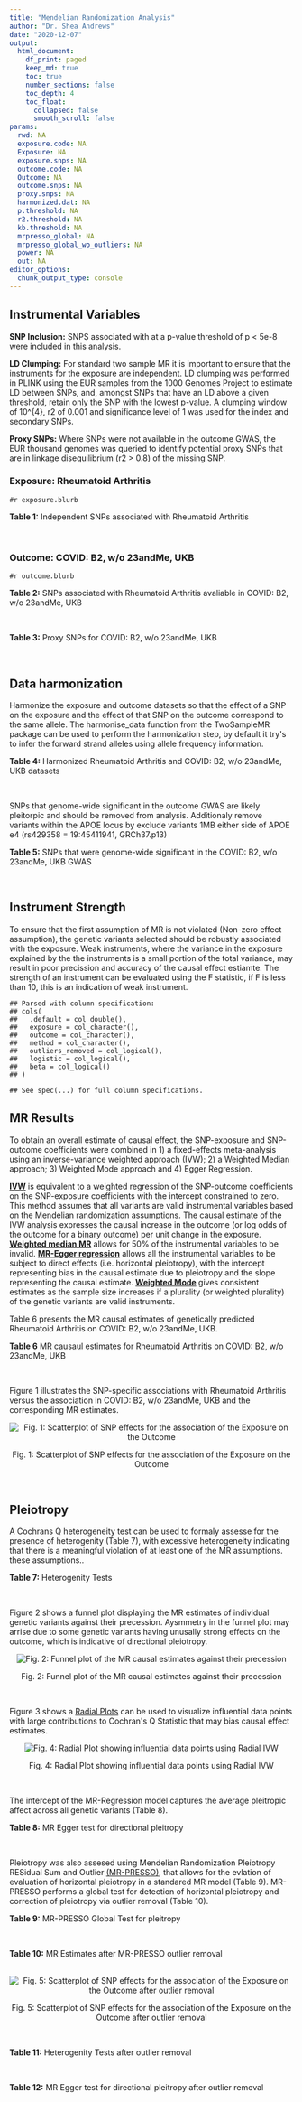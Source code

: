 ```yaml
---
title: "Mendelian Randomization Analysis"
author: "Dr. Shea Andrews"
date: "2020-12-07"
output:
  html_document:
    df_print: paged
    keep_md: true
    toc: true
    number_sections: false
    toc_depth: 4
    toc_float:
      collapsed: false
      smooth_scroll: false
params:
  rwd: NA
  exposure.code: NA
  Exposure: NA
  exposure.snps: NA
  outcome.code: NA
  Outcome: NA
  outcome.snps: NA
  proxy.snps: NA
  harmonized.dat: NA
  p.threshold: NA
  r2.threshold: NA
  kb.threshold: NA
  mrpresso_global: NA
  mrpresso_global_wo_outliers: NA
  power: NA
  out: NA
editor_options:
  chunk_output_type: console
---
```







## Instrumental Variables
**SNP Inclusion:** SNPS associated with at a p-value threshold of p < 5e-8 were included in this analysis.
<br>

**LD Clumping:** For standard two sample MR it is important to ensure that the instruments for the exposure are independent. LD clumping was performed in PLINK using the EUR samples from the 1000 Genomes Project to estimate LD between SNPs, and, amongst SNPs that have an LD above a given threshold, retain only the SNP with the lowest p-value. A clumping window of 10^{4}, r2 of 0.001 and significance level of 1 was used for the index and secondary SNPs.
<br>

**Proxy SNPs:** Where SNPs were not available in the outcome GWAS, the EUR thousand genomes was queried to identify potential proxy SNPs that are in linkage disequilibrium (r2 > 0.8) of the missing SNP.
<br>

### Exposure: Rheumatoid Arthritis
`#r exposure.blurb`
<br>

**Table 1:** Independent SNPs associated with Rheumatoid Arthritis
<div data-pagedtable="false">
  <script data-pagedtable-source type="application/json">
{"columns":[{"label":["SNP"],"name":[1],"type":["chr"],"align":["left"]},{"label":["CHROM"],"name":[2],"type":["dbl"],"align":["right"]},{"label":["POS"],"name":[3],"type":["dbl"],"align":["right"]},{"label":["REF"],"name":[4],"type":["chr"],"align":["left"]},{"label":["ALT"],"name":[5],"type":["chr"],"align":["left"]},{"label":["AF"],"name":[6],"type":["dbl"],"align":["right"]},{"label":["BETA"],"name":[7],"type":["dbl"],"align":["right"]},{"label":["SE"],"name":[8],"type":["dbl"],"align":["right"]},{"label":["Z"],"name":[9],"type":["dbl"],"align":["right"]},{"label":["P"],"name":[10],"type":["dbl"],"align":["right"]},{"label":["N"],"name":[11],"type":["dbl"],"align":["right"]},{"label":["TRAIT"],"name":[12],"type":["chr"],"align":["left"]}],"data":[{"1":"rs187786174","2":"1","3":"2523811","4":"G","5":"A","6":"0.0204778","7":"-0.11653382","8":"0.015306122","9":"-7.613543","10":"2.2e-10","11":"58284","12":"Rheumatoid_Arthritis"},{"1":"rs2240336","2":"1","3":"17674402","4":"C","5":"T","6":"0.3954930","7":"-0.10536052","8":"0.015306122","9":"-6.883554","10":"1.4e-09","11":"58284","12":"Rheumatoid_Arthritis"},{"1":"rs28411352","2":"1","3":"38278579","4":"C","5":"T","6":"0.2434500","7":"0.10436002","8":"0.022959184","9":"4.545458","10":"5.2e-09","11":"58284","12":"Rheumatoid_Arthritis"},{"1":"rs2476601","2":"1","3":"114377568","4":"A","5":"G","6":"0.8679250","7":"-0.59332700","8":"0.043367347","9":"-13.681400","10":"1.6e-149","11":"58284","12":"Rheumatoid_Arthritis"},{"1":"rs61828284","2":"1","3":"173299743","4":"C","5":"T","6":"0.0550693","7":"-0.19845094","8":"0.028061224","9":"-7.072070","10":"8.7e-09","11":"58284","12":"Rheumatoid_Arthritis"},{"1":"rs34695944","2":"2","3":"61124850","4":"T","5":"C","6":"0.3807150","7":"0.11653400","8":"0.015306122","9":"7.613540","10":"4.4e-14","11":"58284","12":"Rheumatoid_Arthritis"},{"1":"rs2661798","2":"2","3":"65635688","4":"A","5":"T","6":"0.3834450","7":"0.09431070","8":"0.015306122","9":"6.161630","10":"1.1e-09","11":"58284","12":"Rheumatoid_Arthritis"},{"1":"rs9653442","2":"2","3":"100825367","4":"C","5":"T","6":"0.5316020","7":"-0.10536052","8":"0.015306122","9":"-6.883554","10":"3.6e-12","11":"58284","12":"Rheumatoid_Arthritis"},{"1":"rs13426947","2":"2","3":"191933254","4":"G","5":"A","6":"0.1827410","7":"0.13102826","8":"0.022959184","9":"5.707009","10":"2.4e-12","11":"58284","12":"Rheumatoid_Arthritis"},{"1":"rs3087243","2":"2","3":"204738919","4":"G","5":"A","6":"0.3997100","7":"-0.13926207","8":"0.015306122","9":"-9.098455","10":"9.2e-20","11":"58284","12":"Rheumatoid_Arthritis"},{"1":"rs4452313","2":"3","3":"17047032","4":"A","5":"T","6":"0.2911230","7":"0.10536100","8":"0.015306122","9":"6.883550","10":"2.7e-10","11":"58284","12":"Rheumatoid_Arthritis"},{"1":"rs9310852","2":"3","3":"27784997","4":"A","5":"G","6":"0.4663500","7":"0.08338160","8":"0.015306122","9":"5.447600","10":"3.2e-08","11":"58284","12":"Rheumatoid_Arthritis"},{"1":"rs73081554","2":"3","3":"58302935","4":"C","5":"T","6":"0.0746377","7":"0.16551444","8":"0.035714286","9":"4.634404","10":"4.7e-08","11":"58284","12":"Rheumatoid_Arthritis"},{"1":"rs34046593","2":"4","3":"26111593","4":"G","5":"A","6":"0.2991580","7":"0.13976194","8":"0.020408163","9":"6.848335","10":"9.2e-17","11":"58284","12":"Rheumatoid_Arthritis"},{"1":"rs7731626","2":"5","3":"55444683","4":"G","5":"A","6":"0.3155110","7":"-0.19845094","8":"0.017857143","9":"-11.113253","10":"7.9e-23","11":"58284","12":"Rheumatoid_Arthritis"},{"1":"rs2561477","2":"5","3":"102608924","4":"G","5":"A","6":"0.3092130","7":"-0.10536052","8":"0.015306122","9":"-6.883554","10":"5.2e-10","11":"58284","12":"Rheumatoid_Arthritis"},{"1":"rs75599496","2":"6","3":"29205139","4":"G","5":"A","6":"0.0732724","7":"0.26236426","8":"0.038265306","9":"6.856453","10":"9.3e-18","11":"58284","12":"Rheumatoid_Arthritis"},{"1":"rs73432769","2":"6","3":"30716170","4":"C","5":"T","6":"0.0184850","7":"0.35065687","8":"0.066326531","9":"5.286827","10":"2.3e-13","11":"58284","12":"Rheumatoid_Arthritis"},{"1":"rs7754520","2":"6","3":"31906505","4":"C","5":"T","6":"0.0691295","7":"-0.57981850","8":"0.017857143","9":"-32.469836","10":"2.5e-75","11":"58284","12":"Rheumatoid_Arthritis"},{"1":"rs9296009","2":"6","3":"32114515","4":"A","5":"T","6":"0.1878170","7":"0.59783700","8":"0.007653061","9":"78.117400","10":"1.0e-250","11":"58284","12":"Rheumatoid_Arthritis"},{"1":"rs2858329","2":"6","3":"32658801","4":"A","5":"G","6":"0.4728350","7":"0.47803600","8":"0.010204082","9":"46.847500","10":"4.9e-204","11":"58284","12":"Rheumatoid_Arthritis"},{"1":"rs9277398","2":"6","3":"33051280","4":"T","5":"C","6":"0.2576700","7":"-0.35065700","8":"0.025510204","9":"-13.745700","10":"1.3e-86","11":"58284","12":"Rheumatoid_Arthritis"},{"1":"rs9277956","2":"6","3":"33211790","4":"G","5":"C","6":"0.1124360","7":"0.24846100","8":"0.017857143","9":"13.913800","10":"1.1e-32","11":"58284","12":"Rheumatoid_Arthritis"},{"1":"rs3799963","2":"6","3":"44231479","4":"G","5":"C","6":"0.0456204","7":"0.28768200","8":"0.038265306","9":"7.518090","10":"3.3e-08","11":"58284","12":"Rheumatoid_Arthritis"},{"1":"rs17264332","2":"6","3":"138005515","4":"A","5":"G","6":"0.2031930","7":"0.16251900","8":"0.015306122","9":"10.617900","10":"7.1e-19","11":"58284","12":"Rheumatoid_Arthritis"},{"1":"rs212389","2":"6","3":"159489791","4":"G","5":"A","6":"0.6965900","7":"0.09531018","8":"0.017857143","9":"5.337370","10":"1.1e-09","11":"58284","12":"Rheumatoid_Arthritis"},{"1":"rs1571878","2":"6","3":"167540842","4":"C","5":"T","6":"0.5631370","7":"-0.11653382","8":"0.012755102","9":"-9.136251","10":"4.9e-15","11":"58284","12":"Rheumatoid_Arthritis"},{"1":"rs3778753","2":"7","3":"128580042","4":"A","5":"G","6":"0.4340900","7":"0.11653400","8":"0.012755102","9":"9.136250","10":"4.2e-12","11":"58284","12":"Rheumatoid_Arthritis"},{"1":"rs11574914","2":"9","3":"34710338","4":"G","5":"A","6":"0.2992700","7":"0.12221763","8":"0.017857143","9":"6.844187","10":"1.5e-13","11":"58284","12":"Rheumatoid_Arthritis"},{"1":"rs10985070","2":"9","3":"123636121","4":"C","5":"A","6":"0.5272530","7":"-0.08338161","8":"0.015306122","9":"-5.447598","10":"1.7e-08","11":"58284","12":"Rheumatoid_Arthritis"},{"1":"rs706778","2":"10","3":"6098949","4":"C","5":"T","6":"0.4382760","7":"0.10436002","8":"0.017857143","9":"5.844161","10":"7.1e-12","11":"58284","12":"Rheumatoid_Arthritis"},{"1":"rs537544","2":"10","3":"8108382","4":"C","5":"T","6":"0.6293170","7":"-0.11653382","8":"0.015306122","9":"-7.613543","10":"8.0e-11","11":"58284","12":"Rheumatoid_Arthritis"},{"1":"rs12764378","2":"10","3":"63800004","4":"G","5":"A","6":"0.1825770","7":"0.13102826","8":"0.020408163","9":"6.420385","10":"1.9e-13","11":"58284","12":"Rheumatoid_Arthritis"},{"1":"rs10790268","2":"11","3":"118729391","4":"A","5":"G","6":"0.7762200","7":"0.16251900","8":"0.017857143","9":"9.101060","10":"3.3e-15","11":"58284","12":"Rheumatoid_Arthritis"},{"1":"rs9603608","2":"13","3":"40318819","4":"A","5":"C","6":"0.3852190","7":"-0.10436000","8":"0.017857143","9":"-5.844160","10":"7.6e-11","11":"58284","12":"Rheumatoid_Arthritis"},{"1":"rs8032939","2":"15","3":"38834033","4":"T","5":"C","6":"0.2649730","7":"0.11653400","8":"0.015306122","9":"7.613540","10":"2.4e-12","11":"58284","12":"Rheumatoid_Arthritis"},{"1":"rs8026898","2":"15","3":"69991417","4":"G","5":"A","6":"0.2595490","7":"0.14842001","8":"0.017857143","9":"8.311520","10":"2.4e-17","11":"58284","12":"Rheumatoid_Arthritis"},{"1":"rs13330176","2":"16","3":"86019087","4":"T","5":"A","6":"0.2022250","7":"0.11332869","8":"0.022959184","9":"4.936094","10":"9.0e-09","11":"58284","12":"Rheumatoid_Arthritis"},{"1":"rs59716545","2":"17","3":"38031857","4":"T","5":"G","6":"0.4167600","7":"0.09431070","8":"0.015306122","9":"6.161630","10":"2.0e-09","11":"58284","12":"Rheumatoid_Arthritis"},{"1":"rs592390","2":"18","3":"12822314","4":"T","5":"C","6":"0.4455140","7":"-0.09531020","8":"0.017857143","9":"-5.337370","10":"3.8e-09","11":"58284","12":"Rheumatoid_Arthritis"},{"1":"rs74956615","2":"19","3":"10427721","4":"T","5":"A","6":"0.0428850","7":"-0.37106368","8":"0.033163265","9":"-11.188997","10":"3.3e-16","11":"58284","12":"Rheumatoid_Arthritis"},{"1":"rs4239702","2":"20","3":"44749251","4":"T","5":"C","6":"0.7548950","7":"0.13926200","8":"0.015306122","9":"9.098460","10":"4.2e-14","11":"58284","12":"Rheumatoid_Arthritis"},{"1":"rs8133843","2":"21","3":"36738242","4":"G","5":"A","6":"0.6307830","7":"0.09531018","8":"0.020408163","9":"4.670199","10":"6.0e-09","11":"58284","12":"Rheumatoid_Arthritis"},{"1":"rs225433","2":"21","3":"43809418","4":"C","5":"G","6":"0.2398330","7":"-0.12783337","8":"0.020408163","9":"-6.263835","10":"1.8e-08","11":"58284","12":"Rheumatoid_Arthritis"},{"1":"rs2069235","2":"22","3":"39747780","4":"G","5":"A","6":"0.3169090","7":"0.10436002","8":"0.017857143","9":"5.844161","10":"3.0e-10","11":"58284","12":"Rheumatoid_Arthritis"}],"options":{"columns":{"min":{},"max":[10]},"rows":{"min":[10],"max":[10]},"pages":{}}}
  </script>
</div>
<br>

### Outcome: COVID: B2, w/o 23andMe, UKB
`#r outcome.blurb`
<br>

**Table 2:** SNPs associated with Rheumatoid Arthritis avaliable in COVID: B2, w/o 23andMe, UKB
<div data-pagedtable="false">
  <script data-pagedtable-source type="application/json">
{"columns":[{"label":["SNP"],"name":[1],"type":["chr"],"align":["left"]},{"label":["CHROM"],"name":[2],"type":["dbl"],"align":["right"]},{"label":["POS"],"name":[3],"type":["dbl"],"align":["right"]},{"label":["REF"],"name":[4],"type":["chr"],"align":["left"]},{"label":["ALT"],"name":[5],"type":["chr"],"align":["left"]},{"label":["AF"],"name":[6],"type":["dbl"],"align":["right"]},{"label":["BETA"],"name":[7],"type":["dbl"],"align":["right"]},{"label":["SE"],"name":[8],"type":["dbl"],"align":["right"]},{"label":["Z"],"name":[9],"type":["dbl"],"align":["right"]},{"label":["P"],"name":[10],"type":["dbl"],"align":["right"]},{"label":["N"],"name":[11],"type":["dbl"],"align":["right"]},{"label":["TRAIT"],"name":[12],"type":["chr"],"align":["left"]}],"data":[{"1":"rs2240336","2":"1","3":"17674402","4":"C","5":"T","6":"0.41490","7":"5.5840e-03","8":"0.026052","9":"0.214340550","10":"8.303e-01","11":"543388","12":"COVID:_hospitalized_vs._population__eur_w/o_23andMe__ukbb"},{"1":"rs28411352","2":"1","3":"38278579","4":"C","5":"T","6":"0.28920","7":"-9.8667e-02","8":"0.030626","9":"-3.221674394","10":"1.275e-03","11":"543388","12":"COVID:_hospitalized_vs._population__eur_w/o_23andMe__ukbb"},{"1":"rs2476601","2":"1","3":"114377568","4":"A","5":"G","6":"0.85740","7":"-2.0150e-02","8":"0.045765","9":"-0.440292800","10":"6.597e-01","11":"543388","12":"COVID:_hospitalized_vs._population__eur_w/o_23andMe__ukbb"},{"1":"rs61828284","2":"1","3":"173299743","4":"C","5":"T","6":"0.07610","7":"-1.4596e-04","8":"0.049429","9":"-0.002952922","10":"9.976e-01","11":"543388","12":"COVID:_hospitalized_vs._population__eur_w/o_23andMe__ukbb"},{"1":"rs34695944","2":"2","3":"61124850","4":"T","5":"C","6":"0.35330","7":"-9.5032e-03","8":"0.026495","9":"-0.358678996","10":"7.198e-01","11":"543388","12":"COVID:_hospitalized_vs._population__eur_w/o_23andMe__ukbb"},{"1":"rs2661798","2":"2","3":"65635688","4":"A","5":"T","6":"0.41620","7":"-4.6787e-02","8":"0.033035","9":"-1.416285758","10":"1.567e-01","11":"533332","12":"COVID:_hospitalized_vs._population__eur_w/o_23andMe__ukbb"},{"1":"rs9653442","2":"2","3":"100825367","4":"C","5":"T","6":"0.53050","7":"-6.8035e-02","8":"0.025700","9":"-2.647276265","10":"8.114e-03","11":"543388","12":"COVID:_hospitalized_vs._population__eur_w/o_23andMe__ukbb"},{"1":"rs13426947","2":"2","3":"191933254","4":"G","5":"A","6":"0.21850","7":"1.9077e-02","8":"0.032219","9":"0.592104038","10":"5.538e-01","11":"543388","12":"COVID:_hospitalized_vs._population__eur_w/o_23andMe__ukbb"},{"1":"rs3087243","2":"2","3":"204738919","4":"G","5":"A","6":"0.37260","7":"-3.0253e-02","8":"0.026001","9":"-1.163532172","10":"2.446e-01","11":"542775","12":"COVID:_hospitalized_vs._population__eur_w/o_23andMe__ukbb"},{"1":"rs4452313","2":"3","3":"17047032","4":"A","5":"T","6":"0.29290","7":"-2.8109e-02","8":"0.027571","9":"-1.019513257","10":"3.080e-01","11":"543388","12":"COVID:_hospitalized_vs._population__eur_w/o_23andMe__ukbb"},{"1":"rs9310852","2":"3","3":"27784997","4":"A","5":"G","6":"0.46600","7":"-2.8939e-02","8":"0.032823","9":"-0.881668342","10":"3.780e-01","11":"533332","12":"COVID:_hospitalized_vs._population__eur_w/o_23andMe__ukbb"},{"1":"rs73081554","2":"3","3":"58302935","4":"C","5":"T","6":"0.07081","7":"-8.7457e-02","8":"0.071394","9":"-1.224990896","10":"2.206e-01","11":"533332","12":"COVID:_hospitalized_vs._population__eur_w/o_23andMe__ukbb"},{"1":"rs34046593","2":"4","3":"26111593","4":"G","5":"A","6":"0.29260","7":"7.0423e-02","8":"0.034776","9":"2.025046009","10":"4.287e-02","11":"533332","12":"COVID:_hospitalized_vs._population__eur_w/o_23andMe__ukbb"},{"1":"rs7731626","2":"5","3":"55444683","4":"G","5":"A","6":"0.34280","7":"-8.1959e-03","8":"0.026461","9":"-0.309735082","10":"7.568e-01","11":"542775","12":"COVID:_hospitalized_vs._population__eur_w/o_23andMe__ukbb"},{"1":"rs2561477","2":"5","3":"102608924","4":"G","5":"A","6":"0.30650","7":"-4.3881e-03","8":"0.034374","9":"-0.127657532","10":"8.984e-01","11":"533332","12":"COVID:_hospitalized_vs._population__eur_w/o_23andMe__ukbb"},{"1":"rs75599496","2":"6","3":"29205139","4":"G","5":"A","6":"0.07965","7":"4.0054e-02","8":"0.058525","9":"0.684391286","10":"4.937e-01","11":"543388","12":"COVID:_hospitalized_vs._population__eur_w/o_23andMe__ukbb"},{"1":"rs73432769","2":"6","3":"30716170","4":"C","5":"T","6":"0.02304","7":"4.1331e-02","8":"0.087684","9":"0.471363077","10":"6.374e-01","11":"543388","12":"COVID:_hospitalized_vs._population__eur_w/o_23andMe__ukbb"},{"1":"rs7754520","2":"6","3":"31906505","4":"C","5":"T","6":"0.08313","7":"5.5138e-02","8":"0.044656","9":"1.234727696","10":"2.169e-01","11":"542775","12":"COVID:_hospitalized_vs._population__eur_w/o_23andMe__ukbb"},{"1":"rs9296009","2":"6","3":"32114515","4":"A","5":"T","6":"0.23830","7":"4.5171e-02","8":"0.042990","9":"1.050732729","10":"2.934e-01","11":"533332","12":"COVID:_hospitalized_vs._population__eur_w/o_23andMe__ukbb"},{"1":"rs9277398","2":"6","3":"33051280","4":"T","5":"C","6":"0.29200","7":"3.3666e-02","8":"0.037824","9":"0.890069797","10":"3.734e-01","11":"530714","12":"COVID:_hospitalized_vs._population__eur_w/o_23andMe__ukbb"},{"1":"rs9277956","2":"6","3":"33211790","4":"G","5":"C","6":"0.14650","7":"1.5920e-02","8":"0.044303","9":"0.359343611","10":"7.193e-01","11":"294621","12":"COVID:_hospitalized_vs._population__eur_w/o_23andMe__ukbb"},{"1":"rs3799963","2":"6","3":"44231479","4":"G","5":"C","6":"0.05656","7":"-9.3209e-02","8":"0.087518","9":"-1.065026623","10":"2.869e-01","11":"532719","12":"COVID:_hospitalized_vs._population__eur_w/o_23andMe__ukbb"},{"1":"rs17264332","2":"6","3":"138005515","4":"A","5":"G","6":"0.19230","7":"-3.5484e-02","8":"0.031929","9":"-1.111340787","10":"2.664e-01","11":"543388","12":"COVID:_hospitalized_vs._population__eur_w/o_23andMe__ukbb"},{"1":"rs212389","2":"6","3":"159489791","4":"G","5":"A","6":"0.65850","7":"7.8687e-05","8":"0.026772","9":"0.002939153","10":"9.977e-01","11":"542775","12":"COVID:_hospitalized_vs._population__eur_w/o_23andMe__ukbb"},{"1":"rs1571878","2":"6","3":"167540842","4":"C","5":"T","6":"0.54440","7":"-1.9019e-02","8":"0.025769","9":"-0.738057356","10":"4.605e-01","11":"543388","12":"COVID:_hospitalized_vs._population__eur_w/o_23andMe__ukbb"},{"1":"rs3778753","2":"7","3":"128580042","4":"A","5":"G","6":"0.46180","7":"1.4711e-02","8":"0.032242","9":"0.456268222","10":"6.482e-01","11":"532719","12":"COVID:_hospitalized_vs._population__eur_w/o_23andMe__ukbb"},{"1":"rs11574914","2":"9","3":"34710338","4":"G","5":"A","6":"0.30740","7":"-2.3123e-02","8":"0.034940","9":"-0.661791643","10":"5.081e-01","11":"533332","12":"COVID:_hospitalized_vs._population__eur_w/o_23andMe__ukbb"},{"1":"rs10985070","2":"9","3":"123636121","4":"C","5":"A","6":"0.53890","7":"1.0148e-03","8":"0.033475","9":"0.030315161","10":"9.758e-01","11":"533332","12":"COVID:_hospitalized_vs._population__eur_w/o_23andMe__ukbb"},{"1":"rs706778","2":"10","3":"6098949","4":"C","5":"T","6":"0.46060","7":"6.1159e-02","8":"0.025898","9":"2.361533709","10":"1.820e-02","11":"543388","12":"COVID:_hospitalized_vs._population__eur_w/o_23andMe__ukbb"},{"1":"rs537544","2":"10","3":"8108382","4":"C","5":"T","6":"0.61600","7":"-1.0692e-02","8":"0.034557","9":"-0.309401858","10":"7.570e-01","11":"532719","12":"COVID:_hospitalized_vs._population__eur_w/o_23andMe__ukbb"},{"1":"rs12764378","2":"10","3":"63800004","4":"G","5":"A","6":"0.20680","7":"-2.0724e-02","8":"0.030575","9":"-0.677808667","10":"4.979e-01","11":"543388","12":"COVID:_hospitalized_vs._population__eur_w/o_23andMe__ukbb"},{"1":"rs10790268","2":"11","3":"118729391","4":"A","5":"G","6":"0.81870","7":"-3.4750e-02","8":"0.034486","9":"-1.007655280","10":"3.136e-01","11":"540772","12":"COVID:_hospitalized_vs._population__eur_w/o_23andMe__ukbb"},{"1":"rs9603608","2":"13","3":"40318819","4":"A","5":"C","6":"0.33920","7":"-2.7720e-02","8":"0.029462","9":"-0.940872989","10":"3.468e-01","11":"540772","12":"COVID:_hospitalized_vs._population__eur_w/o_23andMe__ukbb"},{"1":"rs8032939","2":"15","3":"38834033","4":"T","5":"C","6":"0.24650","7":"-1.1478e-02","8":"0.029407","9":"-0.390315231","10":"6.963e-01","11":"543388","12":"COVID:_hospitalized_vs._population__eur_w/o_23andMe__ukbb"},{"1":"rs8026898","2":"15","3":"69991417","4":"G","5":"A","6":"0.27040","7":"1.7650e-02","8":"0.028949","9":"0.609692908","10":"5.421e-01","11":"543388","12":"COVID:_hospitalized_vs._population__eur_w/o_23andMe__ukbb"},{"1":"rs13330176","2":"16","3":"86019087","4":"T","5":"A","6":"0.21820","7":"5.4118e-02","8":"0.039999","9":"1.352983825","10":"1.761e-01","11":"533332","12":"COVID:_hospitalized_vs._population__eur_w/o_23andMe__ukbb"},{"1":"rs59716545","2":"17","3":"38031857","4":"T","5":"G","6":"0.46540","7":"4.6110e-02","8":"0.026742","9":"1.724253982","10":"8.466e-02","11":"30266","12":"COVID:_hospitalized_vs._population__eur_w/o_23andMe__ukbb"},{"1":"rs592390","2":"18","3":"12822314","4":"T","5":"C","6":"0.45650","7":"2.7446e-02","8":"0.025895","9":"1.059895733","10":"2.892e-01","11":"543388","12":"COVID:_hospitalized_vs._population__eur_w/o_23andMe__ukbb"},{"1":"rs74956615","2":"19","3":"10427721","4":"T","5":"A","6":"0.04672","7":"3.6159e-01","8":"0.057347","9":"6.305299318","10":"2.875e-10","11":"268364","12":"COVID:_hospitalized_vs._population__eur_w/o_23andMe__ukbb"},{"1":"rs4239702","2":"20","3":"44749251","4":"T","5":"C","6":"0.72360","7":"8.0625e-03","8":"0.027987","9":"0.288080180","10":"7.733e-01","11":"543388","12":"COVID:_hospitalized_vs._population__eur_w/o_23andMe__ukbb"},{"1":"rs8133843","2":"21","3":"36738242","4":"G","5":"A","6":"0.61270","7":"6.7698e-02","8":"0.033020","9":"2.050211993","10":"4.035e-02","11":"533332","12":"COVID:_hospitalized_vs._population__eur_w/o_23andMe__ukbb"},{"1":"rs225433","2":"21","3":"43809418","4":"C","5":"G","6":"0.22370","7":"-1.6680e-02","8":"0.051698","9":"-0.322643042","10":"7.470e-01","11":"530103","12":"COVID:_hospitalized_vs._population__eur_w/o_23andMe__ukbb"},{"1":"rs2069235","2":"22","3":"39747780","4":"G","5":"A","6":"0.29910","7":"-6.3362e-03","8":"0.028659","9":"-0.221089361","10":"8.250e-01","11":"543388","12":"COVID:_hospitalized_vs._population__eur_w/o_23andMe__ukbb"},{"1":"rs187786174","2":"NA","3":"NA","4":"NA","5":"NA","6":"NA","7":"NA","8":"NA","9":"NA","10":"NA","11":"NA","12":"NA"},{"1":"rs2858329","2":"NA","3":"NA","4":"NA","5":"NA","6":"NA","7":"NA","8":"NA","9":"NA","10":"NA","11":"NA","12":"NA"}],"options":{"columns":{"min":{},"max":[10]},"rows":{"min":[10],"max":[10]},"pages":{}}}
  </script>
</div>
<br>

**Table 3:** Proxy SNPs for COVID: B2, w/o 23andMe, UKB
<div data-pagedtable="false">
  <script data-pagedtable-source type="application/json">
{"columns":[{"label":["target_snp"],"name":[1],"type":["chr"],"align":["left"]},{"label":["proxy_snp"],"name":[2],"type":["chr"],"align":["left"]},{"label":["ld.r2"],"name":[3],"type":["dbl"],"align":["right"]},{"label":["Dprime"],"name":[4],"type":["dbl"],"align":["right"]},{"label":["PHASE"],"name":[5],"type":["chr"],"align":["left"]},{"label":["X12"],"name":[6],"type":["lgl"],"align":["right"]},{"label":["CHROM"],"name":[7],"type":["dbl"],"align":["right"]},{"label":["POS"],"name":[8],"type":["dbl"],"align":["right"]},{"label":["REF.proxy"],"name":[9],"type":["chr"],"align":["left"]},{"label":["ALT.proxy"],"name":[10],"type":["chr"],"align":["left"]},{"label":["AF"],"name":[11],"type":["dbl"],"align":["right"]},{"label":["BETA"],"name":[12],"type":["dbl"],"align":["right"]},{"label":["SE"],"name":[13],"type":["dbl"],"align":["right"]},{"label":["Z"],"name":[14],"type":["dbl"],"align":["right"]},{"label":["P"],"name":[15],"type":["dbl"],"align":["right"]},{"label":["N"],"name":[16],"type":["dbl"],"align":["right"]},{"label":["TRAIT"],"name":[17],"type":["chr"],"align":["left"]},{"label":["ref"],"name":[18],"type":["chr"],"align":["left"]},{"label":["ref.proxy"],"name":[19],"type":["chr"],"align":["left"]},{"label":["alt"],"name":[20],"type":["chr"],"align":["left"]},{"label":["alt.proxy"],"name":[21],"type":["chr"],"align":["left"]},{"label":["ALT"],"name":[22],"type":["chr"],"align":["left"]},{"label":["REF"],"name":[23],"type":["chr"],"align":["left"]},{"label":["proxy.outcome"],"name":[24],"type":["lgl"],"align":["right"]}],"data":[{"1":"rs187786174","2":"rs745368","3":"0.990767","4":"1","5":"AT/GC","6":"NA","7":"1","8":"2524205","9":"C","10":"T","11":"0.3232","12":"-0.013184","13":"0.029813","14":"-0.4422232","15":"0.6583","16":"540159","17":"COVID:_hospitalized_vs._population__eur_w/o_23andMe__ukbb","18":"A","19":"T","20":"G","21":"C","22":"A","23":"G","24":"TRUE"},{"1":"rs2858329","2":"rs9275101","3":"0.988131","4":"1","5":"AG/GA","6":"NA","7":"6","8":"32649355","9":"G","10":"A","11":"0.4176","12":"-0.038969","13":"0.036123","14":"-1.0787864","15":"0.2807","16":"530714","17":"COVID:_hospitalized_vs._population__eur_w/o_23andMe__ukbb","18":"A","19":"G","20":"G","21":"A","22":"G","23":"A","24":"TRUE"}],"options":{"columns":{"min":{},"max":[10]},"rows":{"min":[10],"max":[10]},"pages":{}}}
  </script>
</div>
<br>

## Data harmonization
Harmonize the exposure and outcome datasets so that the effect of a SNP on the exposure and the effect of that SNP on the outcome correspond to the same allele. The harmonise_data function from the TwoSampleMR package can be used to perform the harmonization step, by default it try's to infer the forward strand alleles using allele frequency information.
<br>

**Table 4:** Harmonized Rheumatoid Arthritis and COVID: B2, w/o 23andMe, UKB datasets
<div data-pagedtable="false">
  <script data-pagedtable-source type="application/json">
{"columns":[{"label":["SNP"],"name":[1],"type":["chr"],"align":["left"]},{"label":["effect_allele.exposure"],"name":[2],"type":["chr"],"align":["left"]},{"label":["other_allele.exposure"],"name":[3],"type":["chr"],"align":["left"]},{"label":["effect_allele.outcome"],"name":[4],"type":["chr"],"align":["left"]},{"label":["other_allele.outcome"],"name":[5],"type":["chr"],"align":["left"]},{"label":["beta.exposure"],"name":[6],"type":["dbl"],"align":["right"]},{"label":["beta.outcome"],"name":[7],"type":["dbl"],"align":["right"]},{"label":["eaf.exposure"],"name":[8],"type":["dbl"],"align":["right"]},{"label":["eaf.outcome"],"name":[9],"type":["dbl"],"align":["right"]},{"label":["remove"],"name":[10],"type":["lgl"],"align":["right"]},{"label":["palindromic"],"name":[11],"type":["lgl"],"align":["right"]},{"label":["ambiguous"],"name":[12],"type":["lgl"],"align":["right"]},{"label":["id.outcome"],"name":[13],"type":["chr"],"align":["left"]},{"label":["chr.outcome"],"name":[14],"type":["dbl"],"align":["right"]},{"label":["pos.outcome"],"name":[15],"type":["dbl"],"align":["right"]},{"label":["se.outcome"],"name":[16],"type":["dbl"],"align":["right"]},{"label":["z.outcome"],"name":[17],"type":["dbl"],"align":["right"]},{"label":["pval.outcome"],"name":[18],"type":["dbl"],"align":["right"]},{"label":["samplesize.outcome"],"name":[19],"type":["dbl"],"align":["right"]},{"label":["outcome"],"name":[20],"type":["chr"],"align":["left"]},{"label":["mr_keep.outcome"],"name":[21],"type":["lgl"],"align":["right"]},{"label":["pval_origin.outcome"],"name":[22],"type":["chr"],"align":["left"]},{"label":["chr.exposure"],"name":[23],"type":["dbl"],"align":["right"]},{"label":["pos.exposure"],"name":[24],"type":["dbl"],"align":["right"]},{"label":["se.exposure"],"name":[25],"type":["dbl"],"align":["right"]},{"label":["z.exposure"],"name":[26],"type":["dbl"],"align":["right"]},{"label":["pval.exposure"],"name":[27],"type":["dbl"],"align":["right"]},{"label":["samplesize.exposure"],"name":[28],"type":["dbl"],"align":["right"]},{"label":["exposure"],"name":[29],"type":["chr"],"align":["left"]},{"label":["mr_keep.exposure"],"name":[30],"type":["lgl"],"align":["right"]},{"label":["pval_origin.exposure"],"name":[31],"type":["chr"],"align":["left"]},{"label":["id.exposure"],"name":[32],"type":["chr"],"align":["left"]},{"label":["action"],"name":[33],"type":["dbl"],"align":["right"]},{"label":["mr_keep"],"name":[34],"type":["lgl"],"align":["right"]},{"label":["pt"],"name":[35],"type":["dbl"],"align":["right"]},{"label":["pleitropy_keep"],"name":[36],"type":["lgl"],"align":["right"]},{"label":["mrpresso_RSSobs"],"name":[37],"type":["dbl"],"align":["right"]},{"label":["mrpresso_pval"],"name":[38],"type":["chr"],"align":["left"]},{"label":["mrpresso_keep"],"name":[39],"type":["lgl"],"align":["right"]}],"data":[{"1":"rs10790268","2":"G","3":"A","4":"G","5":"A","6":"0.16251900","7":"-3.4750e-02","8":"0.7762200","9":"0.81870","10":"FALSE","11":"FALSE","12":"FALSE","13":"FXpkWR","14":"11","15":"118729391","16":"0.034486","17":"-1.007655280","18":"3.136e-01","19":"540772","20":"covidhgi2020anaB2v4eurwoukbb","21":"TRUE","22":"reported","23":"11","24":"118729391","25":"0.017857143","26":"9.101060","27":"3.3e-15","28":"58284","29":"Okada2014rartis","30":"TRUE","31":"reported","32":"pAHhrW","33":"2","34":"TRUE","35":"5e-08","36":"TRUE","37":"1.005496e-03","38":"1","39":"TRUE"},{"1":"rs10985070","2":"A","3":"C","4":"A","5":"C","6":"-0.08338161","7":"1.0148e-03","8":"0.5272530","9":"0.53890","10":"FALSE","11":"FALSE","12":"FALSE","13":"FXpkWR","14":"9","15":"123636121","16":"0.033475","17":"0.030315161","18":"9.758e-01","19":"533332","20":"covidhgi2020anaB2v4eurwoukbb","21":"TRUE","22":"reported","23":"9","24":"123636121","25":"0.015306122","26":"-5.447598","27":"1.7e-08","28":"58284","29":"Okada2014rartis","30":"TRUE","31":"reported","32":"pAHhrW","33":"2","34":"TRUE","35":"5e-08","36":"TRUE","37":"6.313475e-07","38":"1","39":"TRUE"},{"1":"rs11574914","2":"A","3":"G","4":"A","5":"G","6":"0.12221763","7":"-2.3123e-02","8":"0.2992700","9":"0.30740","10":"FALSE","11":"FALSE","12":"FALSE","13":"FXpkWR","14":"9","15":"34710338","16":"0.034940","17":"-0.661791643","18":"5.081e-01","19":"533332","20":"covidhgi2020anaB2v4eurwoukbb","21":"TRUE","22":"reported","23":"9","24":"34710338","25":"0.017857143","26":"6.844187","27":"1.5e-13","28":"58284","29":"Okada2014rartis","30":"TRUE","31":"reported","32":"pAHhrW","33":"2","34":"TRUE","35":"5e-08","36":"TRUE","37":"4.263350e-04","38":"1","39":"TRUE"},{"1":"rs12764378","2":"A","3":"G","4":"A","5":"G","6":"0.13102826","7":"-2.0724e-02","8":"0.1825770","9":"0.20680","10":"FALSE","11":"FALSE","12":"FALSE","13":"FXpkWR","14":"10","15":"63800004","16":"0.030575","17":"-0.677808667","18":"4.979e-01","19":"543388","20":"covidhgi2020anaB2v4eurwoukbb","21":"TRUE","22":"reported","23":"10","24":"63800004","25":"0.020408163","26":"6.420385","27":"1.9e-13","28":"58284","29":"Okada2014rartis","30":"TRUE","31":"reported","32":"pAHhrW","33":"2","34":"TRUE","35":"5e-08","36":"TRUE","37":"3.280641e-04","38":"1","39":"TRUE"},{"1":"rs13330176","2":"A","3":"T","4":"A","5":"T","6":"0.11332869","7":"5.4118e-02","8":"0.2022250","9":"0.21820","10":"FALSE","11":"TRUE","12":"FALSE","13":"FXpkWR","14":"16","15":"86019087","16":"0.039999","17":"1.352983825","18":"1.761e-01","19":"533332","20":"covidhgi2020anaB2v4eurwoukbb","21":"TRUE","22":"reported","23":"16","24":"86019087","25":"0.022959184","26":"4.936094","27":"9.0e-09","28":"58284","29":"Okada2014rartis","30":"TRUE","31":"reported","32":"pAHhrW","33":"2","34":"TRUE","35":"5e-08","36":"TRUE","37":"3.235753e-03","38":"1","39":"TRUE"},{"1":"rs13426947","2":"A","3":"G","4":"A","5":"G","6":"0.13102826","7":"1.9077e-02","8":"0.1827410","9":"0.21850","10":"FALSE","11":"FALSE","12":"FALSE","13":"FXpkWR","14":"2","15":"191933254","16":"0.032219","17":"0.592104038","18":"5.538e-01","19":"543388","20":"covidhgi2020anaB2v4eurwoukbb","21":"TRUE","22":"reported","23":"2","24":"191933254","25":"0.022959184","26":"5.707009","27":"2.4e-12","28":"58284","29":"Okada2014rartis","30":"TRUE","31":"reported","32":"pAHhrW","33":"2","34":"TRUE","35":"5e-08","36":"TRUE","37":"4.912742e-04","38":"1","39":"TRUE"},{"1":"rs1571878","2":"T","3":"C","4":"T","5":"C","6":"-0.11653382","7":"-1.9019e-02","8":"0.5631370","9":"0.54440","10":"FALSE","11":"FALSE","12":"FALSE","13":"FXpkWR","14":"6","15":"167540842","16":"0.025769","17":"-0.738057356","18":"4.605e-01","19":"543388","20":"covidhgi2020anaB2v4eurwoukbb","21":"TRUE","22":"reported","23":"6","24":"167540842","25":"0.012755102","26":"-9.136251","27":"4.9e-15","28":"58284","29":"Okada2014rartis","30":"TRUE","31":"reported","32":"pAHhrW","33":"2","34":"TRUE","35":"5e-08","36":"TRUE","37":"4.773087e-04","38":"1","39":"TRUE"},{"1":"rs17264332","2":"G","3":"A","4":"G","5":"A","6":"0.16251900","7":"-3.5484e-02","8":"0.2031930","9":"0.19230","10":"FALSE","11":"FALSE","12":"FALSE","13":"FXpkWR","14":"6","15":"138005515","16":"0.031929","17":"-1.111340787","18":"2.664e-01","19":"543388","20":"covidhgi2020anaB2v4eurwoukbb","21":"TRUE","22":"reported","23":"6","24":"138005515","25":"0.015306122","26":"10.617900","27":"7.1e-19","28":"58284","29":"Okada2014rartis","30":"TRUE","31":"reported","32":"pAHhrW","33":"2","34":"TRUE","35":"5e-08","36":"TRUE","37":"1.058726e-03","38":"1","39":"TRUE"},{"1":"rs187786174","2":"A","3":"G","4":"A","5":"G","6":"-0.11653382","7":"-1.3184e-02","8":"0.0204778","9":"0.32320","10":"FALSE","11":"FALSE","12":"FALSE","13":"FXpkWR","14":"1","15":"2524205","16":"0.029813","17":"-0.442223191","18":"6.583e-01","19":"540159","20":"covidhgi2020anaB2v4eurwoukbb","21":"TRUE","22":"reported","23":"1","24":"2523811","25":"0.015306122","26":"-7.613543","27":"2.2e-10","28":"58284","29":"Okada2014rartis","30":"TRUE","31":"reported","32":"pAHhrW","33":"2","34":"TRUE","35":"5e-08","36":"TRUE","37":"2.519606e-04","38":"1","39":"TRUE"},{"1":"rs2069235","2":"A","3":"G","4":"A","5":"G","6":"0.10436002","7":"-6.3362e-03","8":"0.3169090","9":"0.29910","10":"FALSE","11":"FALSE","12":"FALSE","13":"FXpkWR","14":"22","15":"39747780","16":"0.028659","17":"-0.221089361","18":"8.250e-01","19":"543388","20":"covidhgi2020anaB2v4eurwoukbb","21":"TRUE","22":"reported","23":"22","24":"39747780","25":"0.017857143","26":"5.844161","27":"3.0e-10","28":"58284","29":"Okada2014rartis","30":"TRUE","31":"reported","32":"pAHhrW","33":"2","34":"TRUE","35":"5e-08","36":"TRUE","37":"1.691632e-05","38":"1","39":"TRUE"},{"1":"rs212389","2":"A","3":"G","4":"A","5":"G","6":"0.09531018","7":"7.8687e-05","8":"0.6965900","9":"0.65850","10":"FALSE","11":"FALSE","12":"FALSE","13":"FXpkWR","14":"6","15":"159489791","16":"0.026772","17":"0.002939153","18":"9.977e-01","19":"542775","20":"covidhgi2020anaB2v4eurwoukbb","21":"TRUE","22":"reported","23":"6","24":"159489791","25":"0.017857143","26":"5.337370","27":"1.1e-09","28":"58284","29":"Okada2014rartis","30":"TRUE","31":"reported","32":"pAHhrW","33":"2","34":"TRUE","35":"5e-08","36":"TRUE","37":"4.673088e-06","38":"1","39":"TRUE"},{"1":"rs2240336","2":"T","3":"C","4":"T","5":"C","6":"-0.10536052","7":"5.5840e-03","8":"0.3954930","9":"0.41490","10":"FALSE","11":"FALSE","12":"FALSE","13":"FXpkWR","14":"1","15":"17674402","16":"0.026052","17":"0.214340550","18":"8.303e-01","19":"543388","20":"covidhgi2020anaB2v4eurwoukbb","21":"TRUE","22":"reported","23":"1","24":"17674402","25":"0.015306122","26":"-6.883554","27":"1.4e-09","28":"58284","29":"Okada2014rartis","30":"TRUE","31":"reported","32":"pAHhrW","33":"2","34":"TRUE","35":"5e-08","36":"TRUE","37":"1.114977e-05","38":"1","39":"TRUE"},{"1":"rs225433","2":"G","3":"C","4":"G","5":"C","6":"-0.12783337","7":"-1.6680e-02","8":"0.2398330","9":"0.22370","10":"FALSE","11":"TRUE","12":"FALSE","13":"FXpkWR","14":"21","15":"43809418","16":"0.051698","17":"-0.322643042","18":"7.470e-01","19":"530103","20":"covidhgi2020anaB2v4eurwoukbb","21":"TRUE","22":"reported","23":"21","24":"43809418","25":"0.020408163","26":"-6.263835","27":"1.8e-08","28":"58284","29":"Okada2014rartis","30":"TRUE","31":"reported","32":"pAHhrW","33":"2","34":"TRUE","35":"5e-08","36":"TRUE","37":"3.814271e-04","38":"1","39":"TRUE"},{"1":"rs2476601","2":"G","3":"A","4":"G","5":"A","6":"-0.59332700","7":"-2.0150e-02","8":"0.8679250","9":"0.85740","10":"FALSE","11":"FALSE","12":"FALSE","13":"FXpkWR","14":"1","15":"114377568","16":"0.045765","17":"-0.440292800","18":"6.597e-01","19":"543388","20":"covidhgi2020anaB2v4eurwoukbb","21":"TRUE","22":"reported","23":"1","24":"114377568","25":"0.043367347","26":"-13.681400","27":"1.6e-149","28":"58284","29":"Okada2014rartis","30":"TRUE","31":"reported","32":"pAHhrW","33":"2","34":"TRUE","35":"5e-08","36":"TRUE","37":"1.388883e-03","38":"1","39":"TRUE"},{"1":"rs2561477","2":"A","3":"G","4":"A","5":"G","6":"-0.10536052","7":"-4.3881e-03","8":"0.3092130","9":"0.30650","10":"FALSE","11":"FALSE","12":"FALSE","13":"FXpkWR","14":"5","15":"102608924","16":"0.034374","17":"-0.127657532","18":"8.984e-01","19":"533332","20":"covidhgi2020anaB2v4eurwoukbb","21":"TRUE","22":"reported","23":"5","24":"102608924","25":"0.015306122","26":"-6.883554","27":"5.2e-10","28":"58284","29":"Okada2014rartis","30":"TRUE","31":"reported","32":"pAHhrW","33":"2","34":"TRUE","35":"5e-08","36":"TRUE","37":"4.506609e-05","38":"1","39":"TRUE"},{"1":"rs2661798","2":"T","3":"A","4":"T","5":"A","6":"0.09431070","7":"-4.6787e-02","8":"0.3834450","9":"0.41620","10":"FALSE","11":"TRUE","12":"FALSE","13":"FXpkWR","14":"2","15":"65635688","16":"0.033035","17":"-1.416285758","18":"1.567e-01","19":"533332","20":"covidhgi2020anaB2v4eurwoukbb","21":"TRUE","22":"reported","23":"2","24":"65635688","25":"0.015306122","26":"6.161630","27":"1.1e-09","28":"58284","29":"Okada2014rartis","30":"TRUE","31":"reported","32":"pAHhrW","33":"2","34":"TRUE","35":"5e-08","36":"TRUE","37":"2.024463e-03","38":"1","39":"TRUE"},{"1":"rs28411352","2":"T","3":"C","4":"T","5":"C","6":"0.10436002","7":"-9.8667e-02","8":"0.2434500","9":"0.28920","10":"FALSE","11":"FALSE","12":"FALSE","13":"FXpkWR","14":"1","15":"38278579","16":"0.030626","17":"-3.221674394","18":"1.275e-03","19":"543388","20":"covidhgi2020anaB2v4eurwoukbb","21":"TRUE","22":"reported","23":"1","24":"38278579","25":"0.022959184","26":"4.545458","27":"5.2e-09","28":"58284","29":"Okada2014rartis","30":"TRUE","31":"reported","32":"pAHhrW","33":"2","34":"TRUE","35":"5e-08","36":"TRUE","37":"9.443005e-03","38":"0.054","39":"TRUE"},{"1":"rs2858329","2":"G","3":"A","4":"G","5":"A","6":"0.47803600","7":"-3.8969e-02","8":"0.4728350","9":"0.41760","10":"FALSE","11":"FALSE","12":"FALSE","13":"FXpkWR","14":"6","15":"32649355","16":"0.036123","17":"-1.078786369","18":"2.807e-01","19":"530714","20":"covidhgi2020anaB2v4eurwoukbb","21":"TRUE","22":"reported","23":"6","24":"32658801","25":"0.010204082","26":"46.847500","27":"1.0e-200","28":"58284","29":"Okada2014rartis","30":"TRUE","31":"reported","32":"pAHhrW","33":"2","34":"TRUE","35":"5e-08","36":"TRUE","37":"1.055624e-03","38":"1","39":"TRUE"},{"1":"rs3087243","2":"A","3":"G","4":"A","5":"G","6":"-0.13926207","7":"-3.0253e-02","8":"0.3997100","9":"0.37260","10":"FALSE","11":"FALSE","12":"FALSE","13":"FXpkWR","14":"2","15":"204738919","16":"0.026001","17":"-1.163532172","18":"2.446e-01","19":"542775","20":"covidhgi2020anaB2v4eurwoukbb","21":"TRUE","22":"reported","23":"2","24":"204738919","25":"0.015306122","26":"-9.098455","27":"9.2e-20","28":"58284","29":"Okada2014rartis","30":"TRUE","31":"reported","32":"pAHhrW","33":"2","34":"TRUE","35":"5e-08","36":"TRUE","37":"1.151406e-03","38":"1","39":"TRUE"},{"1":"rs34046593","2":"A","3":"G","4":"A","5":"G","6":"0.13976194","7":"7.0423e-02","8":"0.2991580","9":"0.29260","10":"FALSE","11":"FALSE","12":"FALSE","13":"FXpkWR","14":"4","15":"26111593","16":"0.034776","17":"2.025046009","18":"4.287e-02","19":"533332","20":"covidhgi2020anaB2v4eurwoukbb","21":"TRUE","22":"reported","23":"4","24":"26111593","25":"0.020408163","26":"6.848335","27":"9.2e-17","28":"58284","29":"Okada2014rartis","30":"TRUE","31":"reported","32":"pAHhrW","33":"2","34":"TRUE","35":"5e-08","36":"TRUE","37":"5.515619e-03","38":"1","39":"TRUE"},{"1":"rs34695944","2":"C","3":"T","4":"C","5":"T","6":"0.11653400","7":"-9.5032e-03","8":"0.3807150","9":"0.35330","10":"FALSE","11":"FALSE","12":"FALSE","13":"FXpkWR","14":"2","15":"61124850","16":"0.026495","17":"-0.358678996","18":"7.198e-01","19":"543388","20":"covidhgi2020anaB2v4eurwoukbb","21":"TRUE","22":"reported","23":"2","24":"61124850","25":"0.015306122","26":"7.613540","27":"4.4e-14","28":"58284","29":"Okada2014rartis","30":"TRUE","31":"reported","32":"pAHhrW","33":"2","34":"TRUE","35":"5e-08","36":"TRUE","37":"5.001745e-05","38":"1","39":"TRUE"},{"1":"rs3778753","2":"G","3":"A","4":"G","5":"A","6":"0.11653400","7":"1.4711e-02","8":"0.4340900","9":"0.46180","10":"FALSE","11":"FALSE","12":"FALSE","13":"FXpkWR","14":"7","15":"128580042","16":"0.032242","17":"0.456268222","18":"6.482e-01","19":"532719","20":"covidhgi2020anaB2v4eurwoukbb","21":"TRUE","22":"reported","23":"7","24":"128580042","25":"0.012755102","26":"9.136250","27":"4.2e-12","28":"58284","29":"Okada2014rartis","30":"TRUE","31":"reported","32":"pAHhrW","33":"2","34":"TRUE","35":"5e-08","36":"TRUE","37":"3.024056e-04","38":"1","39":"TRUE"},{"1":"rs3799963","2":"C","3":"G","4":"C","5":"G","6":"0.28768200","7":"-9.3209e-02","8":"0.0456204","9":"0.05656","10":"FALSE","11":"TRUE","12":"FALSE","13":"FXpkWR","14":"6","15":"44231479","16":"0.087518","17":"-1.065026623","18":"2.869e-01","19":"532719","20":"covidhgi2020anaB2v4eurwoukbb","21":"TRUE","22":"reported","23":"6","24":"44231479","25":"0.038265306","26":"7.518090","27":"3.3e-08","28":"58284","29":"Okada2014rartis","30":"TRUE","31":"reported","32":"pAHhrW","33":"2","34":"TRUE","35":"5e-08","36":"TRUE","37":"7.677749e-03","38":"1","39":"TRUE"},{"1":"rs4239702","2":"C","3":"T","4":"C","5":"T","6":"0.13926200","7":"8.0625e-03","8":"0.7548950","9":"0.72360","10":"FALSE","11":"FALSE","12":"FALSE","13":"FXpkWR","14":"20","15":"44749251","16":"0.027987","17":"0.288080180","18":"7.733e-01","19":"543388","20":"covidhgi2020anaB2v4eurwoukbb","21":"TRUE","22":"reported","23":"20","24":"44749251","25":"0.015306122","26":"9.098460","27":"4.2e-14","28":"58284","29":"Okada2014rartis","30":"TRUE","31":"reported","32":"pAHhrW","33":"2","34":"TRUE","35":"5e-08","36":"TRUE","37":"1.269883e-04","38":"1","39":"TRUE"},{"1":"rs4452313","2":"T","3":"A","4":"T","5":"A","6":"0.10536100","7":"-2.8109e-02","8":"0.2911230","9":"0.29290","10":"FALSE","11":"TRUE","12":"FALSE","13":"FXpkWR","14":"3","15":"17047032","16":"0.027571","17":"-1.019513257","18":"3.080e-01","19":"543388","20":"covidhgi2020anaB2v4eurwoukbb","21":"TRUE","22":"reported","23":"3","24":"17047032","25":"0.015306122","26":"6.883550","27":"2.7e-10","28":"58284","29":"Okada2014rartis","30":"TRUE","31":"reported","32":"pAHhrW","33":"2","34":"TRUE","35":"5e-08","36":"TRUE","37":"6.804995e-04","38":"1","39":"TRUE"},{"1":"rs537544","2":"T","3":"C","4":"T","5":"C","6":"-0.11653382","7":"-1.0692e-02","8":"0.6293170","9":"0.61600","10":"FALSE","11":"FALSE","12":"FALSE","13":"FXpkWR","14":"10","15":"8108382","16":"0.034557","17":"-0.309401858","18":"7.570e-01","19":"532719","20":"covidhgi2020anaB2v4eurwoukbb","21":"TRUE","22":"reported","23":"10","24":"8108382","25":"0.015306122","26":"-7.613543","27":"8.0e-11","28":"58284","29":"Okada2014rartis","30":"TRUE","31":"reported","32":"pAHhrW","33":"2","34":"TRUE","35":"5e-08","36":"TRUE","37":"1.774023e-04","38":"1","39":"TRUE"},{"1":"rs592390","2":"C","3":"T","4":"C","5":"T","6":"-0.09531020","7":"2.7446e-02","8":"0.4455140","9":"0.45650","10":"FALSE","11":"FALSE","12":"FALSE","13":"FXpkWR","14":"18","15":"12822314","16":"0.025895","17":"1.059895733","18":"2.892e-01","19":"543388","20":"covidhgi2020anaB2v4eurwoukbb","21":"TRUE","22":"reported","23":"18","24":"12822314","25":"0.017857143","26":"-5.337370","27":"3.8e-09","28":"58284","29":"Okada2014rartis","30":"TRUE","31":"reported","32":"pAHhrW","33":"2","34":"TRUE","35":"5e-08","36":"TRUE","37":"6.562816e-04","38":"1","39":"TRUE"},{"1":"rs59716545","2":"G","3":"T","4":"G","5":"T","6":"0.09431070","7":"4.6110e-02","8":"0.4167600","9":"0.46540","10":"FALSE","11":"FALSE","12":"FALSE","13":"FXpkWR","14":"17","15":"38031857","16":"0.026742","17":"1.724253982","18":"8.466e-02","19":"30266","20":"covidhgi2020anaB2v4eurwoukbb","21":"TRUE","22":"reported","23":"17","24":"38031857","25":"0.015306122","26":"6.161630","27":"2.0e-09","28":"58284","29":"Okada2014rartis","30":"TRUE","31":"reported","32":"pAHhrW","33":"2","34":"TRUE","35":"5e-08","36":"TRUE","37":"2.358475e-03","38":"1","39":"TRUE"},{"1":"rs61828284","2":"T","3":"C","4":"T","5":"C","6":"-0.19845094","7":"-1.4596e-04","8":"0.0550693","9":"0.07610","10":"FALSE","11":"FALSE","12":"FALSE","13":"FXpkWR","14":"1","15":"173299743","16":"0.049429","17":"-0.002952922","18":"9.976e-01","19":"543388","20":"covidhgi2020anaB2v4eurwoukbb","21":"TRUE","22":"reported","23":"1","24":"173299743","25":"0.028061224","26":"-7.072070","27":"8.7e-09","28":"58284","29":"Okada2014rartis","30":"TRUE","31":"reported","32":"pAHhrW","33":"2","34":"TRUE","35":"5e-08","36":"TRUE","37":"2.019309e-05","38":"1","39":"TRUE"},{"1":"rs706778","2":"T","3":"C","4":"T","5":"C","6":"0.10436002","7":"6.1159e-02","8":"0.4382760","9":"0.46060","10":"FALSE","11":"FALSE","12":"FALSE","13":"FXpkWR","14":"10","15":"6098949","16":"0.025898","17":"2.361533709","18":"1.820e-02","19":"543388","20":"covidhgi2020anaB2v4eurwoukbb","21":"TRUE","22":"reported","23":"10","24":"6098949","25":"0.017857143","26":"5.844161","27":"7.1e-12","28":"58284","29":"Okada2014rartis","30":"TRUE","31":"reported","32":"pAHhrW","33":"2","34":"TRUE","35":"5e-08","36":"TRUE","37":"4.112485e-03","38":"0.684","39":"TRUE"},{"1":"rs73081554","2":"T","3":"C","4":"T","5":"C","6":"0.16551444","7":"-8.7457e-02","8":"0.0746377","9":"0.07081","10":"FALSE","11":"FALSE","12":"FALSE","13":"FXpkWR","14":"3","15":"58302935","16":"0.071394","17":"-1.224990896","18":"2.206e-01","19":"533332","20":"covidhgi2020anaB2v4eurwoukbb","21":"TRUE","22":"reported","23":"3","24":"58302935","25":"0.035714286","26":"4.634404","27":"4.7e-08","28":"58284","29":"Okada2014rartis","30":"TRUE","31":"reported","32":"pAHhrW","33":"2","34":"TRUE","35":"5e-08","36":"TRUE","37":"7.086302e-03","38":"1","39":"TRUE"},{"1":"rs73432769","2":"T","3":"C","4":"T","5":"C","6":"0.35065687","7":"4.1331e-02","8":"0.0184850","9":"0.02304","10":"FALSE","11":"FALSE","12":"FALSE","13":"FXpkWR","14":"6","15":"30716170","16":"0.087684","17":"0.471363077","18":"6.374e-01","19":"543388","20":"covidhgi2020anaB2v4eurwoukbb","21":"TRUE","22":"reported","23":"6","24":"30716170","25":"0.066326531","26":"5.286827","27":"2.3e-13","28":"58284","29":"Okada2014rartis","30":"TRUE","31":"reported","32":"pAHhrW","33":"2","34":"TRUE","35":"5e-08","36":"TRUE","37":"2.446778e-03","38":"1","39":"TRUE"},{"1":"rs74956615","2":"A","3":"T","4":"A","5":"T","6":"-0.37106368","7":"3.6159e-01","8":"0.0428850","9":"0.04672","10":"FALSE","11":"TRUE","12":"FALSE","13":"FXpkWR","14":"19","15":"10427721","16":"0.057347","17":"6.305299318","18":"2.875e-10","19":"268364","20":"covidhgi2020anaB2v4eurwoukbb","21":"TRUE","22":"reported","23":"19","24":"10427721","25":"0.033163265","26":"-11.188997","27":"3.3e-16","28":"58284","29":"Okada2014rartis","30":"TRUE","31":"reported","32":"pAHhrW","33":"2","34":"TRUE","35":"5e-08","36":"TRUE","37":"1.324456e-01","38":"<0.0045","39":"FALSE"},{"1":"rs75599496","2":"A","3":"G","4":"A","5":"G","6":"0.26236426","7":"4.0054e-02","8":"0.0732724","9":"0.07965","10":"FALSE","11":"FALSE","12":"FALSE","13":"FXpkWR","14":"6","15":"29205139","16":"0.058525","17":"0.684391286","18":"4.937e-01","19":"543388","20":"covidhgi2020anaB2v4eurwoukbb","21":"TRUE","22":"reported","23":"6","24":"29205139","25":"0.038265306","26":"6.856453","27":"9.3e-18","28":"58284","29":"Okada2014rartis","30":"TRUE","31":"reported","32":"pAHhrW","33":"2","34":"TRUE","35":"5e-08","36":"TRUE","37":"2.150312e-03","38":"1","39":"TRUE"},{"1":"rs7731626","2":"A","3":"G","4":"A","5":"G","6":"-0.19845094","7":"-8.1959e-03","8":"0.3155110","9":"0.34280","10":"FALSE","11":"FALSE","12":"FALSE","13":"FXpkWR","14":"5","15":"55444683","16":"0.026461","17":"-0.309735082","18":"7.568e-01","19":"542775","20":"covidhgi2020anaB2v4eurwoukbb","21":"TRUE","22":"reported","23":"5","24":"55444683","25":"0.017857143","26":"-11.113253","27":"7.9e-23","28":"58284","29":"Okada2014rartis","30":"TRUE","31":"reported","32":"pAHhrW","33":"2","34":"TRUE","35":"5e-08","36":"TRUE","37":"1.687920e-04","38":"1","39":"TRUE"},{"1":"rs7754520","2":"T","3":"C","4":"T","5":"C","6":"-0.57981850","7":"5.5138e-02","8":"0.0691295","9":"0.08313","10":"FALSE","11":"FALSE","12":"FALSE","13":"FXpkWR","14":"6","15":"31906505","16":"0.044656","17":"1.234727696","18":"2.169e-01","19":"542775","20":"covidhgi2020anaB2v4eurwoukbb","21":"TRUE","22":"reported","23":"6","24":"31906505","25":"0.017857143","26":"-32.469836","27":"2.5e-75","28":"58284","29":"Okada2014rartis","30":"TRUE","31":"reported","32":"pAHhrW","33":"2","34":"TRUE","35":"5e-08","36":"TRUE","37":"2.313877e-03","38":"1","39":"TRUE"},{"1":"rs8026898","2":"A","3":"G","4":"A","5":"G","6":"0.14842001","7":"1.7650e-02","8":"0.2595490","9":"0.27040","10":"FALSE","11":"FALSE","12":"FALSE","13":"FXpkWR","14":"15","15":"69991417","16":"0.028949","17":"0.609692908","18":"5.421e-01","19":"543388","20":"covidhgi2020anaB2v4eurwoukbb","21":"TRUE","22":"reported","23":"15","24":"69991417","25":"0.017857143","26":"8.311520","27":"2.4e-17","28":"58284","29":"Okada2014rartis","30":"TRUE","31":"reported","32":"pAHhrW","33":"2","34":"TRUE","35":"5e-08","36":"TRUE","37":"4.513535e-04","38":"1","39":"TRUE"},{"1":"rs8032939","2":"C","3":"T","4":"C","5":"T","6":"0.11653400","7":"-1.1478e-02","8":"0.2649730","9":"0.24650","10":"FALSE","11":"FALSE","12":"FALSE","13":"FXpkWR","14":"15","15":"38834033","16":"0.029407","17":"-0.390315231","18":"6.963e-01","19":"543388","20":"covidhgi2020anaB2v4eurwoukbb","21":"TRUE","22":"reported","23":"15","24":"38834033","25":"0.015306122","26":"7.613540","27":"2.4e-12","28":"58284","29":"Okada2014rartis","30":"TRUE","31":"reported","32":"pAHhrW","33":"2","34":"TRUE","35":"5e-08","36":"TRUE","37":"8.191555e-05","38":"1","39":"TRUE"},{"1":"rs8133843","2":"A","3":"G","4":"A","5":"G","6":"0.09531018","7":"6.7698e-02","8":"0.6307830","9":"0.61270","10":"FALSE","11":"FALSE","12":"FALSE","13":"FXpkWR","14":"21","15":"36738242","16":"0.033020","17":"2.050211993","18":"4.035e-02","19":"533332","20":"covidhgi2020anaB2v4eurwoukbb","21":"TRUE","22":"reported","23":"21","24":"36738242","25":"0.020408163","26":"4.670199","27":"6.0e-09","28":"58284","29":"Okada2014rartis","30":"TRUE","31":"reported","32":"pAHhrW","33":"2","34":"TRUE","35":"5e-08","36":"TRUE","37":"4.922499e-03","38":"1","39":"TRUE"},{"1":"rs9277398","2":"C","3":"T","4":"C","5":"T","6":"-0.35065700","7":"3.3666e-02","8":"0.2576700","9":"0.29200","10":"FALSE","11":"FALSE","12":"FALSE","13":"FXpkWR","14":"6","15":"33051280","16":"0.037824","17":"0.890069797","18":"3.734e-01","19":"530714","20":"covidhgi2020anaB2v4eurwoukbb","21":"TRUE","22":"reported","23":"6","24":"33051280","25":"0.025510204","26":"-13.745700","27":"1.3e-86","28":"58284","29":"Okada2014rartis","30":"TRUE","31":"reported","32":"pAHhrW","33":"2","34":"TRUE","35":"5e-08","36":"TRUE","37":"7.668442e-04","38":"1","39":"TRUE"},{"1":"rs9277956","2":"C","3":"G","4":"C","5":"G","6":"0.24846100","7":"1.5920e-02","8":"0.1124360","9":"0.14650","10":"FALSE","11":"TRUE","12":"FALSE","13":"FXpkWR","14":"6","15":"33211790","16":"0.044303","17":"0.359343611","18":"7.193e-01","19":"294621","20":"covidhgi2020anaB2v4eurwoukbb","21":"TRUE","22":"reported","23":"6","24":"33211790","25":"0.017857143","26":"13.913800","27":"1.1e-32","28":"58284","29":"Okada2014rartis","30":"TRUE","31":"reported","32":"pAHhrW","33":"2","34":"TRUE","35":"5e-08","36":"TRUE","37":"4.738412e-04","38":"1","39":"TRUE"},{"1":"rs9296009","2":"T","3":"A","4":"T","5":"A","6":"0.59783700","7":"4.5171e-02","8":"0.1878170","9":"0.23830","10":"FALSE","11":"TRUE","12":"FALSE","13":"FXpkWR","14":"6","15":"32114515","16":"0.042990","17":"1.050732729","18":"2.934e-01","19":"533332","20":"covidhgi2020anaB2v4eurwoukbb","21":"TRUE","22":"reported","23":"6","24":"32114515","25":"0.007653061","26":"78.117400","27":"1.0e-200","28":"58284","29":"Okada2014rartis","30":"TRUE","31":"reported","32":"pAHhrW","33":"2","34":"TRUE","35":"5e-08","36":"TRUE","37":"4.480524e-03","38":"1","39":"TRUE"},{"1":"rs9310852","2":"G","3":"A","4":"G","5":"A","6":"0.08338160","7":"-2.8939e-02","8":"0.4663500","9":"0.46600","10":"FALSE","11":"FALSE","12":"FALSE","13":"FXpkWR","14":"3","15":"27784997","16":"0.032823","17":"-0.881668342","18":"3.780e-01","19":"533332","20":"covidhgi2020anaB2v4eurwoukbb","21":"TRUE","22":"reported","23":"3","24":"27784997","25":"0.015306122","26":"5.447600","27":"3.2e-08","28":"58284","29":"Okada2014rartis","30":"TRUE","31":"reported","32":"pAHhrW","33":"2","34":"TRUE","35":"5e-08","36":"TRUE","37":"7.427135e-04","38":"1","39":"TRUE"},{"1":"rs9603608","2":"C","3":"A","4":"C","5":"A","6":"-0.10436000","7":"-2.7720e-02","8":"0.3852190","9":"0.33920","10":"FALSE","11":"FALSE","12":"FALSE","13":"FXpkWR","14":"13","15":"40318819","16":"0.029462","17":"-0.940872989","18":"3.468e-01","19":"540772","20":"covidhgi2020anaB2v4eurwoukbb","21":"TRUE","22":"reported","23":"13","24":"40318819","25":"0.017857143","26":"-5.844160","27":"7.6e-11","28":"58284","29":"Okada2014rartis","30":"TRUE","31":"reported","32":"pAHhrW","33":"2","34":"TRUE","35":"5e-08","36":"TRUE","37":"9.143862e-04","38":"1","39":"TRUE"},{"1":"rs9653442","2":"T","3":"C","4":"T","5":"C","6":"-0.10536052","7":"-6.8035e-02","8":"0.5316020","9":"0.53050","10":"FALSE","11":"FALSE","12":"FALSE","13":"FXpkWR","14":"2","15":"100825367","16":"0.025700","17":"-2.647276265","18":"8.114e-03","19":"543388","20":"covidhgi2020anaB2v4eurwoukbb","21":"TRUE","22":"reported","23":"2","24":"100825367","25":"0.015306122","26":"-6.883554","27":"3.6e-12","28":"58284","29":"Okada2014rartis","30":"TRUE","31":"reported","32":"pAHhrW","33":"2","34":"TRUE","35":"5e-08","36":"TRUE","37":"5.059667e-03","38":"0.2385","39":"TRUE"}],"options":{"columns":{"min":{},"max":[10]},"rows":{"min":[10],"max":[10]},"pages":{}}}
  </script>
</div>
<br>

SNPs that genome-wide significant in the outcome GWAS are likely pleitorpic and should be removed from analysis. Additionaly remove variants within the APOE locus by exclude variants 1MB either side of APOE e4 (rs429358 = 19:45411941, GRCh37.p13)
<br>


**Table 5:** SNPs that were genome-wide significant in the COVID: B2, w/o 23andMe, UKB GWAS
<div data-pagedtable="false">
  <script data-pagedtable-source type="application/json">
{"columns":[{"label":["SNP"],"name":[1],"type":["chr"],"align":["left"]},{"label":["chr.outcome"],"name":[2],"type":["dbl"],"align":["right"]},{"label":["pos.outcome"],"name":[3],"type":["dbl"],"align":["right"]},{"label":["pval.exposure"],"name":[4],"type":["dbl"],"align":["right"]},{"label":["pval.outcome"],"name":[5],"type":["dbl"],"align":["right"]}],"data":[],"options":{"columns":{"min":{},"max":[10]},"rows":{"min":[10],"max":[10]},"pages":{}}}
  </script>
</div>
<br>


## Instrument Strength
To ensure that the first assumption of MR is not violated (Non-zero effect assumption), the genetic variants selected should be robustly associated with the exposure. Weak instruments, where the variance in the exposure explained by the the instruments is a small portion of the total variance, may result in poor precission and accuracy of the causal effect estiamte. The strength of an instrument can be evaluated using the F statistic, if F is less than 10, this is an indication of weak instrument.


```
## Parsed with column specification:
## cols(
##   .default = col_double(),
##   exposure = col_character(),
##   outcome = col_character(),
##   method = col_character(),
##   outliers_removed = col_logical(),
##   logistic = col_logical(),
##   beta = col_logical()
## )
```

```
## See spec(...) for full column specifications.
```

<div data-pagedtable="false">
  <script data-pagedtable-source type="application/json">
{"columns":[{"label":["outliers_removed"],"name":[1],"type":["lgl"],"align":["right"]},{"label":["pve.exposure"],"name":[2],"type":["dbl"],"align":["right"]},{"label":["F"],"name":[3],"type":["dbl"],"align":["right"]},{"label":["Alpha"],"name":[4],"type":["dbl"],"align":["right"]},{"label":["NCP"],"name":[5],"type":["dbl"],"align":["right"]},{"label":["Power"],"name":[6],"type":["dbl"],"align":["right"]}],"data":[{"1":"FALSE","2":"0.1850051","3":"293.7803","4":"0.05","5":"0.8254547","6":"0.1485952"},{"1":"TRUE","2":"0.1828281","3":"296.1358","4":"0.05","5":"0.1570773","6":"0.0681809"}],"options":{"columns":{"min":{},"max":[10]},"rows":{"min":[10],"max":[10]},"pages":{}}}
  </script>
</div>

##  MR Results
To obtain an overall estimate of causal effect, the SNP-exposure and SNP-outcome coefficients were combined in 1) a fixed-effects meta-analysis using an inverse-variance weighted approach (IVW); 2) a Weighted Median approach; 3) Weighted Mode approach and 4) Egger Regression.


[**IVW**](https://doi.org/10.1002/gepi.21758) is equivalent to a weighted regression of the SNP-outcome coefficients on the SNP-exposure coefficients with the intercept constrained to zero. This method assumes that all variants are valid instrumental variables based on the Mendelian randomization assumptions. The causal estimate of the IVW analysis expresses the causal increase in the outcome (or log odds of the outcome for a binary outcome) per unit change in the exposure. [**Weighted median MR**](https://doi.org/10.1002/gepi.21965) allows for 50% of the instrumental variables to be invalid. [**MR-Egger regression**](https://doi.org/10.1093/ije/dyw220) allows all the instrumental variables to be subject to direct effects (i.e. horizontal pleiotropy), with the intercept representing bias in the causal estimate due to pleiotropy and the slope representing the causal estimate. [**Weighted Mode**](https://doi.org/10.1093/ije/dyx102) gives consistent estimates as the sample size increases if a plurality (or weighted plurality) of the genetic variants are valid instruments.
<br>



Table 6 presents the MR causal estimates of genetically predicted Rheumatoid Arthritis on COVID: B2, w/o 23andMe, UKB.
<br>

**Table 6** MR causaul estimates for Rheumatoid Arthritis on COVID: B2, w/o 23andMe, UKB
<div data-pagedtable="false">
  <script data-pagedtable-source type="application/json">
{"columns":[{"label":["id.exposure"],"name":[1],"type":["chr"],"align":["left"]},{"label":["id.outcome"],"name":[2],"type":["chr"],"align":["left"]},{"label":["outcome"],"name":[3],"type":["fctr"],"align":["left"]},{"label":["exposure"],"name":[4],"type":["fctr"],"align":["left"]},{"label":["method"],"name":[5],"type":["fctr"],"align":["left"]},{"label":["nsnp"],"name":[6],"type":["int"],"align":["right"]},{"label":["b"],"name":[7],"type":["dbl"],"align":["right"]},{"label":["se"],"name":[8],"type":["dbl"],"align":["right"]},{"label":["pval"],"name":[9],"type":["dbl"],"align":["right"]}],"data":[{"1":"pAHhrW","2":"FXpkWR","3":"covidhgi2020anaB2v4eurwoukbb","4":"Okada2014rartis","5":"Inverse variance weighted (fixed effects)","6":"45","7":"-0.021659645","8":"0.02609802","9":"0.4065758"},{"1":"pAHhrW","2":"FXpkWR","3":"covidhgi2020anaB2v4eurwoukbb","4":"Okada2014rartis","5":"Weighted median","6":"45","7":"0.009459968","8":"0.03883012","9":"0.8075217"},{"1":"pAHhrW","2":"FXpkWR","3":"covidhgi2020anaB2v4eurwoukbb","4":"Okada2014rartis","5":"Weighted mode","6":"45","7":"0.001556867","8":"0.03862366","9":"0.9680294"},{"1":"pAHhrW","2":"FXpkWR","3":"covidhgi2020anaB2v4eurwoukbb","4":"Okada2014rartis","5":"MR Egger","6":"45","7":"-0.083517363","8":"0.06592112","9":"0.2120001"}],"options":{"columns":{"min":{},"max":[10]},"rows":{"min":[10],"max":[10]},"pages":{}}}
  </script>
</div>
<br>

Figure 1 illustrates the SNP-specific associations with Rheumatoid Arthritis versus the association in COVID: B2, w/o 23andMe, UKB and the corresponding MR estimates.
<br>

<div class="figure" style="text-align: center">
<img src="/sc/arion/projects/LOAD/shea/Projects/MRcovid/results/MRcovideurwoukbb/Okada2014rartis/covidhgi2020anaB2v4eurwoukbb/Okada2014rartis_5e-8_covidhgi2020anaB2v4eurwoukbb_MR_Analaysis_files/figure-html/scatter_plot-1.png" alt="Fig. 1: Scatterplot of SNP effects for the association of the Exposure on the Outcome"  />
<p class="caption">Fig. 1: Scatterplot of SNP effects for the association of the Exposure on the Outcome</p>
</div>
<br>


## Pleiotropy
A Cochrans Q heterogeneity test can be used to formaly assesse for the presence of heterogenity (Table 7), with excessive heterogeneity indicating that there is a meaningful violation of at least one of the MR assumptions.
these assumptions..
<br>

**Table 7:** Heterogenity Tests
<div data-pagedtable="false">
  <script data-pagedtable-source type="application/json">
{"columns":[{"label":["id.exposure"],"name":[1],"type":["chr"],"align":["left"]},{"label":["id.outcome"],"name":[2],"type":["chr"],"align":["left"]},{"label":["outcome"],"name":[3],"type":["fctr"],"align":["left"]},{"label":["exposure"],"name":[4],"type":["fctr"],"align":["left"]},{"label":["method"],"name":[5],"type":["fctr"],"align":["left"]},{"label":["Q"],"name":[6],"type":["dbl"],"align":["right"]},{"label":["Q_df"],"name":[7],"type":["dbl"],"align":["right"]},{"label":["Q_pval"],"name":[8],"type":["dbl"],"align":["right"]}],"data":[{"1":"pAHhrW","2":"FXpkWR","3":"covidhgi2020anaB2v4eurwoukbb","4":"Okada2014rartis","5":"MR Egger","6":"93.25544","7":"43","8":"1.420635e-05"},{"1":"pAHhrW","2":"FXpkWR","3":"covidhgi2020anaB2v4eurwoukbb","4":"Okada2014rartis","5":"Inverse variance weighted","6":"96.14841","7":"44","8":"9.371861e-06"}],"options":{"columns":{"min":{},"max":[10]},"rows":{"min":[10],"max":[10]},"pages":{}}}
  </script>
</div>
<br>

Figure 2 shows a funnel plot displaying the MR estimates of individual genetic variants against their precession. Aysmmetry in the funnel plot may arrise due to some genetic variants having unusally strong effects on the outcome, which is indicative of directional pleiotropy.
<br>

<div class="figure" style="text-align: center">
<img src="/sc/arion/projects/LOAD/shea/Projects/MRcovid/results/MRcovideurwoukbb/Okada2014rartis/covidhgi2020anaB2v4eurwoukbb/Okada2014rartis_5e-8_covidhgi2020anaB2v4eurwoukbb_MR_Analaysis_files/figure-html/funnel_plot-1.png" alt="Fig. 2: Funnel plot of the MR causal estimates against their precession"  />
<p class="caption">Fig. 2: Funnel plot of the MR causal estimates against their precession</p>
</div>
<br>

Figure 3 shows a [Radial Plots](https://github.com/WSpiller/RadialMR) can be used to visualize influential data points with large contributions to Cochran's Q Statistic that may bias causal effect estimates.



<div class="figure" style="text-align: center">
<img src="/sc/arion/projects/LOAD/shea/Projects/MRcovid/results/MRcovideurwoukbb/Okada2014rartis/covidhgi2020anaB2v4eurwoukbb/Okada2014rartis_5e-8_covidhgi2020anaB2v4eurwoukbb_MR_Analaysis_files/figure-html/Radial_Plot-1.png" alt="Fig. 4: Radial Plot showing influential data points using Radial IVW"  />
<p class="caption">Fig. 4: Radial Plot showing influential data points using Radial IVW</p>
</div>
<br>

The intercept of the MR-Regression model captures the average pleitropic affect across all genetic variants (Table 8).
<br>

**Table 8:** MR Egger test for directional pleitropy
<div data-pagedtable="false">
  <script data-pagedtable-source type="application/json">
{"columns":[{"label":["id.exposure"],"name":[1],"type":["chr"],"align":["left"]},{"label":["id.outcome"],"name":[2],"type":["chr"],"align":["left"]},{"label":["outcome"],"name":[3],"type":["fctr"],"align":["left"]},{"label":["exposure"],"name":[4],"type":["fctr"],"align":["left"]},{"label":["egger_intercept"],"name":[5],"type":["dbl"],"align":["right"]},{"label":["se"],"name":[6],"type":["dbl"],"align":["right"]},{"label":["pval"],"name":[7],"type":["dbl"],"align":["right"]}],"data":[{"1":"pAHhrW","2":"FXpkWR","3":"covidhgi2020anaB2v4eurwoukbb","4":"Okada2014rartis","5":"0.01425886","6":"0.01234568","7":"0.2544819"}],"options":{"columns":{"min":{},"max":[10]},"rows":{"min":[10],"max":[10]},"pages":{}}}
  </script>
</div>
<br>

Pleiotropy was also assesed using Mendelian Randomization Pleiotropy RESidual Sum and Outlier [(MR-PRESSO)](https://doi.org/10.1038/s41588-018-0099-7), that allows for the evlation of evaluation of horizontal pleiotropy in a standared MR model (Table 9). MR-PRESSO performs a global test for detection of horizontal pleiotropy and correction of pleiotropy via outlier removal (Table 10).
<br>

**Table 9:** MR-PRESSO Global Test for pleitropy
<div data-pagedtable="false">
  <script data-pagedtable-source type="application/json">
{"columns":[{"label":["id.exposure"],"name":[1],"type":["chr"],"align":["left"]},{"label":["id.outcome"],"name":[2],"type":["chr"],"align":["left"]},{"label":["outcome"],"name":[3],"type":["chr"],"align":["left"]},{"label":["exposure"],"name":[4],"type":["chr"],"align":["left"]},{"label":["pt"],"name":[5],"type":["dbl"],"align":["right"]},{"label":["outliers_removed"],"name":[6],"type":["lgl"],"align":["right"]},{"label":["n_outliers"],"name":[7],"type":["dbl"],"align":["right"]},{"label":["RSSobs"],"name":[8],"type":["dbl"],"align":["right"]},{"label":["pval"],"name":[9],"type":["chr"],"align":["left"]}],"data":[{"1":"pAHhrW","2":"FXpkWR","3":"covidhgi2020anaB2v4eurwoukbb","4":"Okada2014rartis","5":"5e-08","6":"FALSE","7":"1","8":"100.7167","9":"<1e-04"}],"options":{"columns":{"min":{},"max":[10]},"rows":{"min":[10],"max":[10]},"pages":{}}}
  </script>
</div>
<br>


**Table 10:** MR Estimates after MR-PRESSO outlier removal
<div data-pagedtable="false">
  <script data-pagedtable-source type="application/json">
{"columns":[{"label":["id.exposure"],"name":[1],"type":["chr"],"align":["left"]},{"label":["id.outcome"],"name":[2],"type":["chr"],"align":["left"]},{"label":["outcome"],"name":[3],"type":["fctr"],"align":["left"]},{"label":["exposure"],"name":[4],"type":["fctr"],"align":["left"]},{"label":["method"],"name":[5],"type":["fctr"],"align":["left"]},{"label":["nsnp"],"name":[6],"type":["int"],"align":["right"]},{"label":["b"],"name":[7],"type":["dbl"],"align":["right"]},{"label":["se"],"name":[8],"type":["dbl"],"align":["right"]},{"label":["pval"],"name":[9],"type":["dbl"],"align":["right"]}],"data":[{"1":"pAHhrW","2":"FXpkWR","3":"covidhgi2020anaB2v4eurwoukbb","4":"Okada2014rartis","5":"Inverse variance weighted (fixed effects)","6":"44","7":"0.006308317","8":"0.02647828","9":"0.8116911"},{"1":"pAHhrW","2":"FXpkWR","3":"covidhgi2020anaB2v4eurwoukbb","4":"Okada2014rartis","5":"Weighted median","6":"44","7":"0.015290688","8":"0.04197367","9":"0.7156397"},{"1":"pAHhrW","2":"FXpkWR","3":"covidhgi2020anaB2v4eurwoukbb","4":"Okada2014rartis","5":"Weighted mode","6":"44","7":"0.001822097","8":"0.04107613","9":"0.9648236"},{"1":"pAHhrW","2":"FXpkWR","3":"covidhgi2020anaB2v4eurwoukbb","4":"Okada2014rartis","5":"MR Egger","6":"44","7":"-0.035780454","8":"0.05233615","9":"0.4979407"}],"options":{"columns":{"min":{},"max":[10]},"rows":{"min":[10],"max":[10]},"pages":{}}}
  </script>
</div>
<br>

<div class="figure" style="text-align: center">
<img src="/sc/arion/projects/LOAD/shea/Projects/MRcovid/results/MRcovideurwoukbb/Okada2014rartis/covidhgi2020anaB2v4eurwoukbb/Okada2014rartis_5e-8_covidhgi2020anaB2v4eurwoukbb_MR_Analaysis_files/figure-html/scatter_plot_outlier-1.png" alt="Fig. 5: Scatterplot of SNP effects for the association of the Exposure on the Outcome after outlier removal"  />
<p class="caption">Fig. 5: Scatterplot of SNP effects for the association of the Exposure on the Outcome after outlier removal</p>
</div>
<br>

**Table 11:** Heterogenity Tests after outlier removal
<div data-pagedtable="false">
  <script data-pagedtable-source type="application/json">
{"columns":[{"label":["id.exposure"],"name":[1],"type":["chr"],"align":["left"]},{"label":["id.outcome"],"name":[2],"type":["chr"],"align":["left"]},{"label":["outcome"],"name":[3],"type":["fctr"],"align":["left"]},{"label":["exposure"],"name":[4],"type":["fctr"],"align":["left"]},{"label":["method"],"name":[5],"type":["fctr"],"align":["left"]},{"label":["Q"],"name":[6],"type":["dbl"],"align":["right"]},{"label":["Q_df"],"name":[7],"type":["dbl"],"align":["right"]},{"label":["Q_pval"],"name":[8],"type":["dbl"],"align":["right"]}],"data":[{"1":"pAHhrW","2":"FXpkWR","3":"covidhgi2020anaB2v4eurwoukbb","4":"Okada2014rartis","5":"MR Egger","6":"55.72432","7":"42","8":"0.07624625"},{"1":"pAHhrW","2":"FXpkWR","3":"covidhgi2020anaB2v4eurwoukbb","4":"Okada2014rartis","5":"Inverse variance weighted","6":"57.02365","7":"43","8":"0.07442730"}],"options":{"columns":{"min":{},"max":[10]},"rows":{"min":[10],"max":[10]},"pages":{}}}
  </script>
</div>
<br>

**Table 12:** MR Egger test for directional pleitropy after outlier removal
<div data-pagedtable="false">
  <script data-pagedtable-source type="application/json">
{"columns":[{"label":["id.exposure"],"name":[1],"type":["chr"],"align":["left"]},{"label":["id.outcome"],"name":[2],"type":["chr"],"align":["left"]},{"label":["outcome"],"name":[3],"type":["fctr"],"align":["left"]},{"label":["exposure"],"name":[4],"type":["fctr"],"align":["left"]},{"label":["egger_intercept"],"name":[5],"type":["dbl"],"align":["right"]},{"label":["se"],"name":[6],"type":["dbl"],"align":["right"]},{"label":["pval"],"name":[7],"type":["dbl"],"align":["right"]}],"data":[{"1":"pAHhrW","2":"FXpkWR","3":"covidhgi2020anaB2v4eurwoukbb","4":"Okada2014rartis","5":"0.009595221","6":"0.009696012","7":"0.3280344"}],"options":{"columns":{"min":{},"max":[10]},"rows":{"min":[10],"max":[10]},"pages":{}}}
  </script>
</div>
<br>
